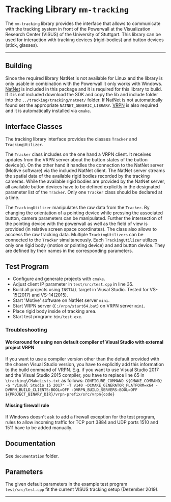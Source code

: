 # Tracking Library `mm-tracking`

The `mm-tracking` library provides the interface that allows to communicate with the tracking system in front of the Powerwall at the Visualization Research Center (VISUS) of the University of Stuttgart. 
This library can be used for interaction with tracking devices (rigid-bodies) and button devices (stick, glasses).

---

## Building

Since the required library NatNet is not available for Linux and the library is only usable in combination with the Powerwall it only works with Windows.
[NatNet](http://optitrack.com/products/natnet-sdk/) is included in this package and it is required for this library to build. If it is not included download the SDK and copy the lib and include folder into the `../tracking/tracking/natnet/` folder. If NatNet is not automatically found set the appropriate `NATNET_GENERIC_LIBRARY`. 
[VRPN](https://github.com/vrpn/vrpn.git) is also required and it is automatically installed via `cmake`.

## Interface Classes

The tracking library interface provides the classes `Tracker` and `TrackingUtilizer`. 

The `Tracker` class includes on the one hand a VRPN client. It receives updates from the VRPN server about the button states of the button device(s). On the other hand it handles the connection to the NatNet server (Motive software) via the included NatNet client. The NatNet server streams the spatial data of the available rigid bodies recorded by the tracking cameras.
While the available rigid bodies are provided by the NatNet server, all available button devices have to be defined explicitly in the designated parameter list of the `Tracker`.
Only one `Tracker` class should be declared at a time.

The `TrackingUtilizer` manipulates the raw data from the `Tracker`. By changing the orientation of a pointing device while pressing the associated button, camera parameters can be manipulated. Further the intersection of the pointing device with the powerwall as well as the field of view is provided (in relative screen space coordinates). The class also allows to acccess the raw tracking data.
Multiple `TrackingUtilizers` can be connected to the `Tracker` simultaneously. Each `TrackingUtilizer` utilizes only one rigid body (motion or pointing device) and and button device. They are defined by their names in the corresponding parameters.

## Test Program

* Configure and generate projects with `cmake`.
* Adjust client IP parameter in `test/src/test.cpp` in line 35.
* Build all projects using `INSTALL` target in Viusal Studio. Tested for VS-15(2017) and VS-14(2015).
* Start 'Motive' software on NatNet server `mini`.
* Start VRPN server (`C:/vrpn/start64.bat`) on VRPN server `mini`.
* Place rigid body inside of tracking area.
* Start test program: `bin/test.exe`.

### Troubleshooting

#### Workaround for using non default compiler of Visual Studio with external project VRPN
If you want to use a compiler version other than the default provided with the chosen Visual Studio version, you have to explicitly add this information to the build command of VRPN. E.g. if you want to use Visual Studio 2017 and the Visual Studio 2015 compiler, you have to replace line 65 in `\tracking\CMakeLists.txt` as follows:
`CONFIGURE_COMMAND ${CMAKE_COMMAND} -G "Visual Studio 15 2017" -T v140 -DCMAKE_GENERATOR_PLATFORM=x64 -DVRPN_BUILD_CLIENTS:BOOL=OFF -DVRPN_BUILD_SERVERS:BOOL=OFF ${PROJECT_BINARY_DIR}/vrpn-prefix/src/vrpn{code}`

#### Missing firewall rule
If Windows doesn't ask to add a firewall exception for the test program, rules to allow incoming traffic for TCP port 3884 and UDP ports 1510 and 1511 have to be added manually.

## Documentation

See `documentation` folder.

## Parameters

The given default parameters in the example test program `test/src/test.cpp` fit the current VISUS tracking setup (Dezember 2019).

---
